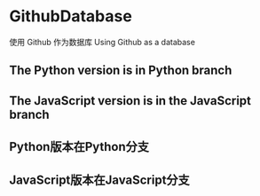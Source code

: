 # GithubDatabase
使用 Github 作为数据库 Using Github as a database

## The Python version is in Python branch
## The JavaScript version is in the JavaScript branch

## Python版本在Python分支
## JavaScript版本在JavaScript分支
﻿
